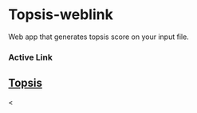 # Topsis-weblink
Web app that generates topsis score on your input file.
<h3> Active Link </h3>
<h2><a href="http://topsisgenerator.pythonanywhere.com">Topsis</a></h2>
<
